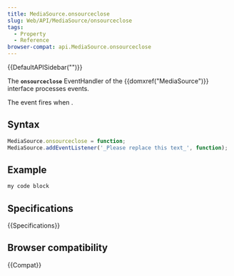 ```yaml
---
title: MediaSource.onsourceclose
slug: Web/API/MediaSource/onsourceclose
tags:
  - Property
  - Reference
browser-compat: api.MediaSource.onsourceclose
---
```

{{DefaultAPISidebar("")}}

The **`onsourceclose`** EventHandler of the {{domxref("MediaSource")}} interface processes  events.

The  event fires when .

## Syntax

```js
MediaSource.onsourceclose = function;
MediaSource.addEventListener('_Please replace this text_', function);
```

## Example

```js
my code block
```

## Specifications

{{Specifications}}

## Browser compatibility

{{Compat}}

